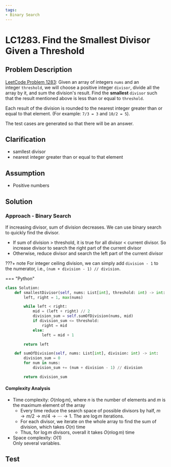 ```yaml
---
tags:
- Binary Search
---
```


# LC1283. Find the Smallest Divisor Given a Threshold
## Problem Description
[LeetCode Problem 1283](https://leetcode.com/problems/find-the-smallest-divisor-given-a-threshold): Given an array of integers `nums` and an integer `threshold`, we will choose a positive integer `divisor`, divide all the array by it, and sum the division's result. Find the **smallest** `divisor` such that the result mentioned above is less than or equal to `threshold`.

Each result of the division is rounded to the nearest integer greater than or equal to that element. (For example: `7/3 = 3` and `10/2 = 5`).

The test cases are generated so that there will be an answer.

## Clarification
- samllest divisor
- nearest integer greater than or equal to that element

## Assumption
- Positive numbers

## Solution
### Approach - Binary Search
If increasing divisor, sum of division decreases. We can use binary search to quickly find the divisor.

- If sum of division > threshold, it is true for all divisor < current divisor. So increase divisor to search the right part of the current divisor
- Otherwise, reduce divisor and search the left part of the current divisor

???+ note
    For integer ceiling division, we can simply add `division - 1` to the numerator, i.e., `(num + division - 1) // division`.

=== "Python"
```python
class Solution:
    def smallestDivisor(self, nums: List[int], threshold: int) -> int:
        left, right = 1, max(nums)

        while left < right:
            mid = (left + right) // 2
            division_sum = self.sumOfDivision(nums, mid)
            if division_sum <= threshold:
                right = mid
            else:
                left = mid + 1

        return left

    def sumOfDivision(self, nums: List[int], division: int) -> int:
        division_sum = 0
        for num in nums:
            division_sum += (num + division - 1) // division

        return division_sum
```

#### Complexity Analysis
* Time complexity: $O(n \log m)$, where $n$ is the number of elements and $m$ is the maximum element of the array  
    - Every time reduce the search space of possible divisors by half, $m \rightarrow m/2 \rightarrow m/4 \rightarrow \cdots \rightarrow 1$. The are $\log m$ iterations.
    - For each divisor, we iterate on the whole array to find the sum of division, which takes $O(n)$ time
    - Thus, for $\log m$ divisors, overall it takes $O(n \log m)$ time
* Space complexity: $O(1)$  
Only several variables.

## Test
